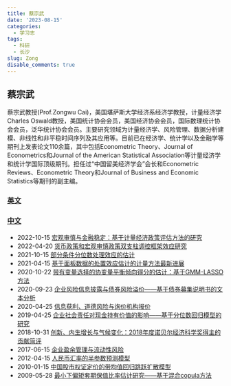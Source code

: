 ```yaml
---
title: 蔡宗武
date: '2023-08-15'
categories:
  - 学习志
tags:
  - 科研
  - 长沙
slug: Zong
disable_comments: true
---
```


## 蔡宗武

蔡宗武教授(Prof.Zongwu Cai)，美国堪萨斯大学经济系经济学教授，计量经济学Charles  Oswald教授，美国统计协会会员，美国经济协会会员，国际数理统计协会会员，泛华统计协会会员。主要研究领域为计量经济学、风险管理、数据分析建模、非线性和非平稳时间序列及其应用等。目前已在经济学、统计学以及金融学等期刊上发表论文110余篇，其中包括Econometric Theory、Journal of Econometrics和Journal of the American Statistical Association等计量经济学和统计学国际顶级期刊。担任过“中国留美经济学会”会长和Econometric Reviews、Econometric Theory和Journal of Business and Economic Statistics等期刊的副主编。

### [英文](https://so1.cljtscd.com/citations?hl=zh-CN&user=oHPEDJYAAAAJ&view_op=list_works&sortby=pubdate)





### [中文](https://kns.cnki.net/kcms2/author/detail?v=3uoqIhG8C45UgIk_lOaz1zw8MVX0u3dz1t6v0WdOQCybnm4o5aDarDHga3JX70DuojKL2bT3JcJsykfbFCy3PZav-OnxbFGy3J_R5MAwWg1QDDCRGTlOK3UxeITBfvKp&uniplatform=NZKPT)


- 2022-10-15 [宏观审慎与金融稳定：基于计量经济政策评估方法的研究](https://kns.cnki.net/kns8/Detail?sfield=fn&QueryID=29&CurRec=1&recid=&FileName=JLJX202204001&DbName=CJFDLAST2022&DbCode=CJFD&yx=&pr=&URLID=) 
- 2022-04-20 [货币政策和宏观审慎政策双支柱调控框架效应研究](https://kns.cnki.net/kns8/Detail?sfield=fn&QueryID=29&CurRec=2&recid=&FileName=JJYJ202204010&DbName=CJFDLAST2022&DbCode=CJFD&yx=&pr=&URLID=) 
- 2021-10-15 [部分条件分位数处理效应的估计](https://kns.cnki.net/kns8/Detail?sfield=fn&QueryID=29&CurRec=3&recid=&FileName=JLJX202104002&DbName=CJFDLAST2021&DbCode=CJFD&yx=&pr=&URLID=) 
- 2021-04-15 [基于面板数据的处置效应估计的计量方法最新进展](https://kns.cnki.net/kns8/Detail?sfield=fn&QueryID=29&CurRec=4&recid=&FileName=JLJX202102001&DbName=CJFDLAST2022&DbCode=CJFD&yx=&pr=&URLID=) 
- 2020-10-22 [带有变量选择的协变量平衡倾向得分的估计：基于GMM-LASSO方法](https://kns.cnki.net/kns8/Detail?sfield=fn&QueryID=29&CurRec=5&recid=&FileName=XTLL202110014&DbName=CJFDLAST2021&DbCode=CJFD&yx=A&pr=&URLID=11.2267.N.20201022.1343.008) 
- 2020-09-23 [企业风险信息披露与债券风险溢价——基于债券募集说明书的文本分析](https://kns.cnki.net/kns8/Detail?sfield=fn&QueryID=29&CurRec=6&recid=&FileName=XTLL202107003&DbName=CJFDLAST2021&DbCode=CJFD&yx=A&pr=&URLID=11.2267.n.20200922.1715.004) 
- 2020-04-25 [信息获利、道德风险与询价机构报价](https://kns.cnki.net/kns8/Detail?sfield=fn&QueryID=29&CurRec=7&recid=&FileName=XTLL202004001&DbName=CJFDLAST2020&DbCode=CJFD&yx=&pr=&URLID=) 
- 2019-04-25 [企业社会责任对现金持有价值的影响——基于分位数回归模型的研究](https://kns.cnki.net/kns8/Detail?sfield=fn&QueryID=29&CurRec=8&recid=&FileName=XTLL201904008&DbName=CJFDLAST2019&DbCode=CJFD&yx=&pr=&URLID=) 
- 2018-10-31 [创新、内生增长与气候变化：2018年度诺贝尔经济科学奖得主的贡献简评](https://kns.cnki.net/kns8/Detail?sfield=fn&QueryID=29&CurRec=9&recid=&FileName=ZWGD201810001&DbName=CJFDLAST2018&DbCode=CJFD&yx=&pr=&URLID=) 
- 2017-06-15 [企业盈余管理与流动性风险](https://kns.cnki.net/kns8/Detail?sfield=fn&QueryID=29&CurRec=10&recid=&FileName=XTGC201703006&DbName=CJFDLAST2017&DbCode=CJFD&yx=&pr=&URLID=) 
- 2012-04-15 [人民币汇率的半参数预测模型](https://kns.cnki.net/kns8/Detail?sfield=fn&QueryID=29&CurRec=11&recid=&FileName=XTLL201204003&DbName=CJFD2012&DbCode=CJFD&yx=&pr=&URLID=) 
- 2010-01-15 [中国股市权证定价的带均值回归跳跃扩散模型](https://kns.cnki.net/kns8/Detail?sfield=fn&QueryID=29&CurRec=12&recid=&FileName=XTLL201001004&DbName=CJFD2010&DbCode=CJFD&yx=&pr=&URLID=) 
- 2009-05-28 [最小下偏矩套期保值比率估计研究——基于混合copula方法](https://kns.cnki.net/kns8/Detail?sfield=fn&QueryID=29&CurRec=13&recid=&FileName=XMDS200903006&DbName=CJFD2009&DbCode=CJFD&yx=&pr=&URLID=) 






